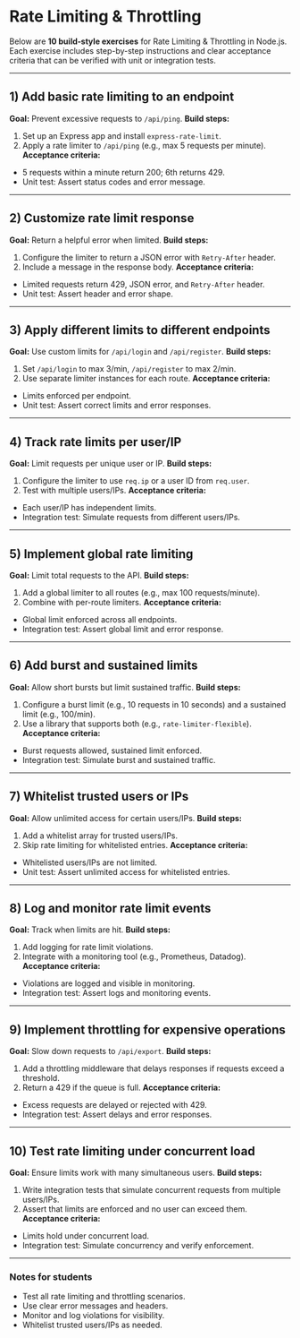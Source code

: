 # Rate Limiting & Throttling

Below are **10 build‑style exercises** for Rate Limiting & Throttling in Node.js. Each exercise includes step-by-step instructions and clear acceptance criteria that can be verified with unit or integration tests.

* * *

## 1) Add basic rate limiting to an endpoint

**Goal:** Prevent excessive requests to `/api/ping`.
**Build steps:**

1. Set up an Express app and install `express-rate-limit`.
2. Apply a rate limiter to `/api/ping` (e.g., max 5 requests per minute).
**Acceptance criteria:**

- 5 requests within a minute return 200; 6th returns 429.
- Unit test: Assert status codes and error message.

* * *

## 2) Customize rate limit response

**Goal:** Return a helpful error when limited.
**Build steps:**

1. Configure the limiter to return a JSON error with `Retry-After` header.
2. Include a message in the response body.
**Acceptance criteria:**

- Limited requests return 429, JSON error, and `Retry-After` header.
- Unit test: Assert header and error shape.

* * *

## 3) Apply different limits to different endpoints

**Goal:** Use custom limits for `/api/login` and `/api/register`.
**Build steps:**

1. Set `/api/login` to max 3/min, `/api/register` to max 2/min.
2. Use separate limiter instances for each route.
**Acceptance criteria:**

- Limits enforced per endpoint.
- Unit test: Assert correct limits and error responses.

* * *

## 4) Track rate limits per user/IP

**Goal:** Limit requests per unique user or IP.
**Build steps:**

1. Configure the limiter to use `req.ip` or a user ID from `req.user`.
2. Test with multiple users/IPs.
**Acceptance criteria:**

- Each user/IP has independent limits.
- Integration test: Simulate requests from different users/IPs.

* * *

## 5) Implement global rate limiting

**Goal:** Limit total requests to the API.
**Build steps:**

1. Add a global limiter to all routes (e.g., max 100 requests/minute).
2. Combine with per-route limiters.
**Acceptance criteria:**

- Global limit enforced across all endpoints.
- Integration test: Assert global limit and error response.

* * *

## 6) Add burst and sustained limits

**Goal:** Allow short bursts but limit sustained traffic.
**Build steps:**

1. Configure a burst limit (e.g., 10 requests in 10 seconds) and a sustained limit (e.g., 100/min).
2. Use a library that supports both (e.g., `rate-limiter-flexible`).
**Acceptance criteria:**

- Burst requests allowed, sustained limit enforced.
- Integration test: Simulate burst and sustained traffic.

* * *

## 7) Whitelist trusted users or IPs

**Goal:** Allow unlimited access for certain users/IPs.
**Build steps:**

1. Add a whitelist array for trusted users/IPs.
2. Skip rate limiting for whitelisted entries.
**Acceptance criteria:**

- Whitelisted users/IPs are not limited.
- Unit test: Assert unlimited access for whitelisted entries.

* * *

## 8) Log and monitor rate limit events

**Goal:** Track when limits are hit.
**Build steps:**

1. Add logging for rate limit violations.
2. Integrate with a monitoring tool (e.g., Prometheus, Datadog).
**Acceptance criteria:**

- Violations are logged and visible in monitoring.
- Integration test: Assert logs and monitoring events.

* * *

## 9) Implement throttling for expensive operations

**Goal:** Slow down requests to `/api/export`.
**Build steps:**

1. Add a throttling middleware that delays responses if requests exceed a threshold.
2. Return a 429 if the queue is full.
**Acceptance criteria:**

- Excess requests are delayed or rejected with 429.
- Integration test: Assert delays and error responses.

* * *

## 10) Test rate limiting under concurrent load

**Goal:** Ensure limits work with many simultaneous users.
**Build steps:**

1. Write integration tests that simulate concurrent requests from multiple users/IPs.
2. Assert that limits are enforced and no user can exceed them.
**Acceptance criteria:**

- Limits hold under concurrent load.
- Integration test: Simulate concurrency and verify enforcement.

* * *

### Notes for students

- Test all rate limiting and throttling scenarios.
- Use clear error messages and headers.
- Monitor and log violations for visibility.
- Whitelist trusted users/IPs as needed.
